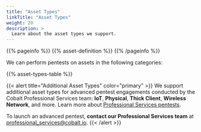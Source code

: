 ```yaml
---
title: "Asset Types"
linkTitle: "Asset Types"
weight: 20
description: >
  Learn about the asset types we support.
---
```


{{% pageinfo %}}
{{% asset-definition %}}
{{% /pageinfo %}}

We can perform pentests on assets in the following categories:

{{% asset-types-table %}}

{{< alert title="Additional Asset Types" color="primary" >}}
We support additional asset types for advanced pentest engagements conducted by the Cobalt Professional Services team: **IoT**, **Physical**, **Thick Client**, **Wireless Network**, and more. Learn more about [Professional Services pentests](/professional-services/).

To launch an advanced pentest, **contact our Professional Services team** at [professional_services@cobalt.io](mailto:professional_services@cobalt.io).
{{< /alert >}}
